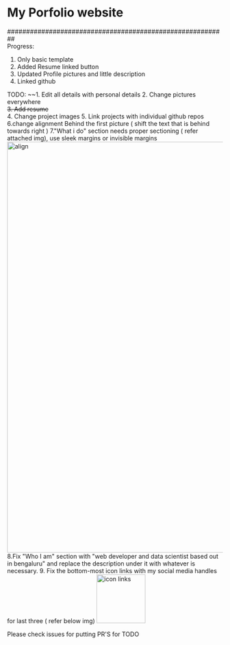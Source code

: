 # My Porfolio website


########################################################## <br>
Progress:
1. Only basic template
2. Added Resume linked button
3. Updated Profile pictures and little description
4. Linked github

TODO:
~~1. Edit all details with personal details
2. Change pictures everywhere<br>
~~3. Add resume <br>~~
4. Change project images
5. Link projects with individual github repos 
6.change alignment Behind the first picture ( shift the text that is behind towards right )
7."What i do" section needs proper sectioning ( refer attached img), use sleek margins or invisible margins
<img width="960" alt="align" src="https://user-images.githubusercontent.com/56666788/96259822-c4445880-0fdb-11eb-8905-d75ae0bf327f.png">
8.Fix "Who I am" section with "web developer and data scientist based out in bengaluru" and replace the description under it with whatever is necessary.
9. Fix the bottom-most icon links with my social media handles for last three ( refer below img)
<img width="114" alt="icon links" src="https://user-images.githubusercontent.com/56666788/96260227-619f8c80-0fdc-11eb-8772-3495e195e8d1.png">

Please check issues for putting PR'S for TODO

